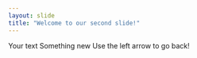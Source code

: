 ```yaml
---
layout: slide
title: "Welcome to our second slide!"
---
```

Your text
Something new
Use the left arrow to go back!